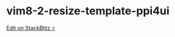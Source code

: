 # vim8-2-resize-template-ppi4ui

[Edit on StackBlitz ⚡️](https://stackblitz.com/edit/vim8-2-resize-template-ppi4ui)